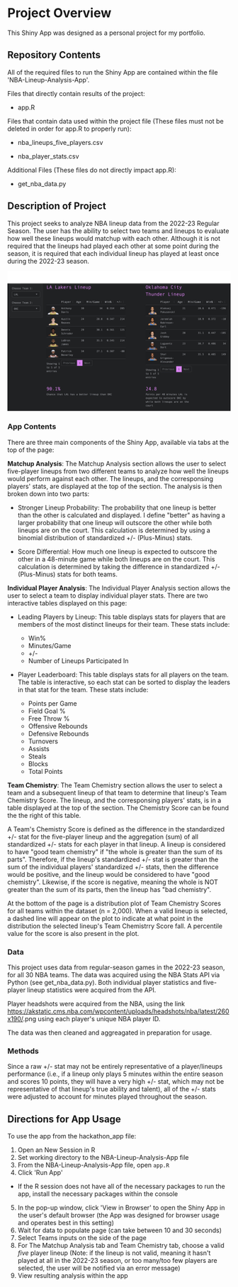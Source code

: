 # Project Overview

This Shiny App was designed as a personal project for my portfolio.

## Repository Contents

All of the required files to run the Shiny App are contained within the file 'NBA-Lineup-Analysis-App'.

Files that directly contain results of the project:

* app.R

Files that contain data used within the project file (These files must not be deleted in order for app.R to properly run):

* nba_lineups_five_players.csv

* nba_player_stats.csv

Additional Files (These files do not directly impact app.R):

* get_nba_data.py

## Description of Project

This project seeks to analyze NBA lineup data from the 2022-23 Regular Season. The user has the ability to select two teams and lineups to evaluate how well these lineups would matchup with each other. Although it is not required that the lineups had played each other at some point during the season, it is required that each individual lineup has played at least once during the 2022-23 season.

![title](app.png)

### App Contents

There are three main components of the Shiny App, available via tabs at the top of the page:

**Matchup Analysis**: The Matchup Analysis section allows the user to select five-player lineups from two different teams to analyze how well the lineups would perform against each other. The lineups, and the corresponsing players' stats, are displayed at the top of the section. The analysis is then broken down into two parts:

* Stronger Lineup Probability: The probability that one lineup is better than the other is calculated and displayed. I define "better" as having a larger probability that one lineup will outscore the other while both lineups are on the court. This calculation is determined by using a binomial distribution of standardized +/- (Plus-Minus) stats.

* Score Differential: How much one lineup is expected to outscore the other in a 48-minute game while both lineups are on the court. This calculation is determined by taking the difference in standardized +/- (Plus-Minus) stats for both teams.

**Individual Player Analysis**: The Individual Player Analysis section allows the user to select a team to display individual player stats. There are two interactive tables displayed on this page:

* Leading Players by Lineup: This table displays stats for players that are members of the most distinct lineups for their team. These stats include:

  * Win%
  * Minutes/Game
  * +/-
  * Number of Lineups Participated In
 
* Player Leaderboard: This table displays stats for all players on the team. The table is interactive, so each stat can be sorted to display the leaders in that stat for the team. These stats include:

  * Points per Game
  * Field Goal %
  * Free Throw %
  * Offensive Rebounds
  * Defensive Rebounds
  * Turnovers
  * Assists
  * Steals
  * Blocks
  * Total Points

**Team Chemistry**: The Team Chemistry section allows the user to select a team and a subsequent lineup of that team to determine that lineup's Team Chemistry Score. The lineup, and the corresponsing players' stats, is in a table displayed at the top of the section. The Chemistry Score can be found the the right of this table.

A Team's Chemistry Score is defined as the difference in the standardized +/- stat for the five-player lineup and the aggregation (sum) of all standardized +/- stats for each player in that lineup. A lineup is considered to have "good team chemistry" if "the whole is greater than the sum of its parts". Therefore, if the lineup's standardized +/- stat is greater than the sum of the individual players' standardized +/- stats, then the difference would be positive, and the lineup would be considered to have "good chemistry". Likewise, if the score is negative, meaning the whole is NOT greater than the sum of its parts, then the lineup has "bad chemistry".

At the bottom of the page is a distribution plot of Team Chemistry Scores for all teams within the dataset (n = 2,000). When a valid lineup is selected, a dashed line will appear on the plot to indicate at what point in the distribution the selected lineup's Team Chemistrry Score fall. A percentile value for the score is also present in the plot.

### Data

This project uses data from regular-season games in the 2022-23 season, for all 30 NBA teams. The data was acquired using the NBA Stats API via Python (see get_nba_data.py). Both individual player statistics and five-player lineup statistics were acquired from the API.

Player headshots were acquired from the NBA, using the link https://akstatic.cms.nba.com/wpcontent/uploads/headshots/nba/latest/260x190/<player nba id>.png using each player's unique NBA player ID.

The data was then cleaned and aggreagated in preparation for usage.

### Methods

Since a raw +/- stat may not be entirely representative of a player/lineups performance (i.e., if a lineup only plays 5 minutes within the entire season and scores 10 points, they will have a very high +/- stat, which may not be representative of that lineup's true ability and talent), all of the +/- stats were adjusted to account for minutes played throughout the season.

## Directions for App Usage

To use the app from the hackathon_app file:

1. Open an New Session in R
2. Set working directory to the NBA-Lineup-Analysis-App file
3. From the NBA-Lineup-Analysis-App file, open `app.R`
4. Click 'Run App'

* If the R session does not have all of the necessary packages to run the app, install the necessary packages within the console

5. In the pop-up window, click 'View in Browser' to open the Shiny App in the user's default browser (the App was designed for browser usage and operates best in this setting)
6. Wait for data to populate page (can take between 10 and 30 seconds)
7. Select Teams inputs on the side of the page
8. For The Matchup Analysis tab and Team Chemistry tab, choose a valid *five* player lineup (Note: if the lineup is not valid, meaning it hasn't played at all in the 2022-23 season, or too many/too few players are selected, the user will be notified via an error message)
9. View resulting analysis within the app

